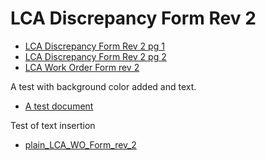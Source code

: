 # LCA Discrepancy Form Rev 2

  - [LCA Discrepancy Form Rev 2 pg 1](svg/LCA_Discrepancy_Form_Rev_2_pg_1.svg)
  - [LCA Discrepancy Form Rev 2 pg 2](svg/LCA_Discrepancy_Form_Rev_2_pg_2.svg)
  - [LCA Work Order Form rev 2](svg/LCA_Work_Order_Form_rev_2.svg)
  
  
A test with background color added and text.
  - [A test document](svg/LCA_Discrepancy_Form_Rev_2_pg_1_test.svg)

Test of text insertion
  - [plain_LCA_WO_Form_rev_2](svg/plain_LCA_WO_Form_rev_2.svg)
